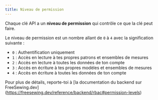 ```yaml
---
title: Niveau de permission
---
```


Chaque clé API a un **niveau de permission** qui contrôle ce que la clé peut faire.

Le niveau de permission est un nombre allant de `0` à `4` avec la signification suivante :

- `0` : Authentification uniquement
- `1` : Accès en lecture à tes propres patrons et ensembles de mesures
- `2` : Accès en lecture à toutes les données de ton compte
- `3` : Accès en écriture à tes propres modèles et ensembles de mesures
- `4` : Accès en écriture à toutes les données de ton compte

<Tip>

Pour plus de détails, reporte-toi à [la documentation du backend sur FreeSewing.dev] (https://freesewing.dev/reference/backend/rbac#permission-levels)
</Tip>
